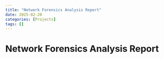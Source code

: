 ```yaml
---
title: "Network Forensics Analysis Report"
date: 2025-02-20
categories: [Projects]
tags: []
---
```


# Network Forensics Analysis Report
